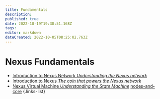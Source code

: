 ```yaml
---
title: Fundamentals
description: 
published: true
date: 2022-10-19T19:38:51.168Z
tags: 
editor: markdown
dateCreated: 2022-10-05T08:25:02.763Z
---
```


# Nexus Fundamentals

- [Introduction to Nexus Network *Understanding the Nexus network*](/en/fundamentals/intro-to-nexus-network)
- [Introduction to Nexus *The coin that powers the Nexus network*](/en/fundamentals/intro-to-nexus)
- [Nexus Virtual Machine *Understanding the State Machine*](/en/fundamentals/nexus-virtual-machine)
[nodes-and-core](/en/fundamentals/nodes-and-core)
{.links-list}